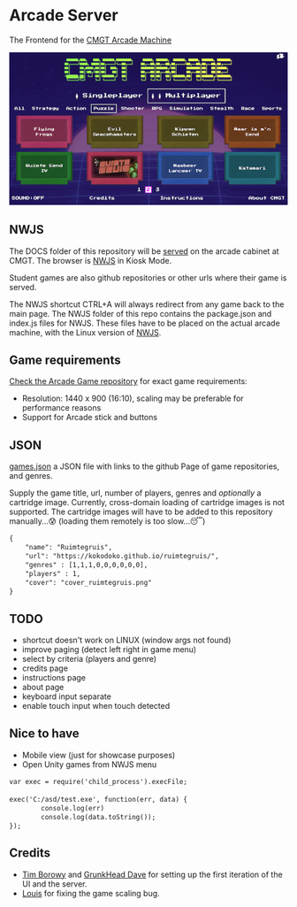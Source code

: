 # Arcade Server

The Frontend for the [CMGT Arcade Machine](https://hr-cmgt.github.io/arcade-server/)

![screenshot](./docs/images/screenshot.png)

## NWJS

The DOCS folder of this repository will be [served](https://hr-cmgt.github.io/arcade-server/) on the arcade cabinet at CMGT. The browser is [NWJS](http://docs.nwjs.io/en/latest/For%20Users/Getting%20Started/#get-nwjs) in Kiosk Mode.

Student games are also github repositories or other urls where their game is served.

The NWJS shortcut CTRL+A will always redirect from any game back to the main page. The NWJS folder of this repo contains the package.json and index.js files for NWJS. These files have to be placed on the actual arcade machine, with the Linux version of [NWJS](https://nwjs.io/downloads/).

## Game requirements

[Check the Arcade Game repository](https://github.com/HR-CMGT/arcade-game) for exact game requirements:

- Resolution: 1440 x 900 (16:10), scaling may be preferable for performance reasons
- Support for Arcade stick and buttons

## JSON

[games.json](./docs/data/games.json) a JSON file with links to the github Page of game repositories, and genres.

Supply the game title, url, number of players, genres and *optionally* a cartridge image. Currently, cross-domain loading of cartridge images is not supported. The cartridge images will have to be added to this repository manually...😰 (loading them remotely is too slow...😴)

```
{
    "name": "Ruimtegruis",
    "url": "https://kokodoko.github.io/ruimtegruis/",
    "genres" : [1,1,1,0,0,0,0,0,0],
    "players" : 1,
    "cover": "cover_ruimtegruis.png"
}
```

## TODO

- shortcut doesn't work on LINUX (window args not found)
- improve paging (detect left right in game menu)
- select by criteria (players and genre)
- credits page
- instructions page
- about page
- keyboard input separate
- enable touch input when touch detected

## Nice to have

- Mobile view (just for showcase purposes)
- Open Unity games from NWJS menu
```
var exec = require('child_process').execFile;

exec('C:/asd/test.exe', function(err, data) {  
        console.log(err)
        console.log(data.toString());                       
});
```

## Credits

- [Tim Borowy](https://github.com/TimBorowy) and [GrunkHead Dave](https://github.com/Grunkhead) for setting up the first iteration of the UI and the server.
- [Louis](https://github.com/KokoDoko/ruimtegruis/issues?q=is%3Apr+author%3Alouis-lau) for fixing the game scaling bug.
